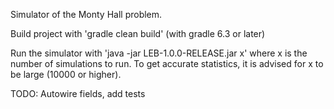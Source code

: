 Simulator of the Monty Hall problem.

Build project with 'gradle clean build' (with gradle 6.3 or later)

Run the simulator with 'java -jar LEB-1.0.0-RELEASE.jar x' where x is the number
of simulations to run. 
To get accurate statistics, it is advised for x to be large (10000 or higher).

TODO: Autowire fields, add tests